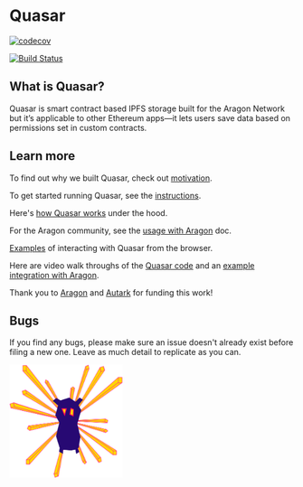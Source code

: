 # Quasar

[![codecov](https://codecov.io/gh/openworklabs/quasar/branch/primary/graph/badge.svg)](https://codecov.io/gh/openworklabs/quasar)

[![Build Status](https://travis-ci.org/openworklabs/quasar.svg?branch=primary)](https://travis-ci.org/openworklabs/quasar)

## What is Quasar?

Quasar is smart contract based IPFS storage built for the Aragon Network but it’s applicable to other Ethereum apps—it lets users save data based on permissions set in custom contracts.

## Learn more

To find out why we built Quasar, check out [motivation](https://github.com/openworklabs/quasar/blob/primary/docs/motivations.md).

To get started running Quasar, see the [instructions](https://github.com/openworklabs/quasar/blob/primary/docs/usingQuasar.md).

Here's [how Quasar works](https://github.com/openworklabs/quasar/blob/primary/docs/usingQuasar.md) under the hood.

For the Aragon community, see the [usage with Aragon](https://github.com/openworklabs/quasar/blob/primary/docs/usageWithAragon.md) doc.

[Examples](https://github.com/openworklabs/quasar/blob/primary/docs/examples.md) of interacting with Quasar from the browser.

Here are video walk throughs of the [Quasar code](https://www.youtube.com/watch?v=-wa6mVvqBJg) and an [example integration with Aragon](https://www.youtube.com/watch?v=Nx6kQDUBlHc). 

Thank you to [Aragon](https://aragon.org/) and [Autark](https://www.autark.xyz/) for funding this work!

## Bugs

If you find any bugs, please make sure an issue doesn't already exist before filing a new one. Leave as much detail to replicate as you can.

<img src="./docs/owl.svg" width="200px" height="200px"><br />
